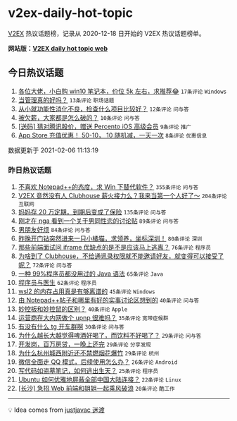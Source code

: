 # v2ex-daily-hot-topic

[V2EX](https://www.v2ex.com/) 热议话题榜，记录从 2020-12-18 日开始的 V2EX 热议话题榜单。

**网站版：[V2EX daily hot topic web](https://realleonardo.github.io/v2ex-daily-hot-topic-web/)**

## 今日热议话题

<!-- TODAY BEGIN -->

1. [各位大佬，小白购 win10 笔记本，价位 5k 左右，求推荐😂](https://www.v2ex.com/t/751738) `17条评论` `Windows`
1. [当管理真的好吗？](https://www.v2ex.com/t/751739) `13条评论` `职场话题`
1. [从小就功能性消化不良，检查什么项目比较好？](https://www.v2ex.com/t/751733) `12条评论` `问与答`
1. [被欠薪，大家都是怎么破的？](https://www.v2ex.com/t/751732) `10条评论` `问与答`
1. [[送码] 猜对腾讯股价，赠送 Percento iOS 高级会员](https://www.v2ex.com/t/751757) `9条评论` `推广`
1. [App Store 充值优惠！ 50-10， 10 随机减，一天一次](https://www.v2ex.com/t/751745) `8条评论` `优惠信息`

数据更新于 2021-02-06 11:13:19

<!-- TODAY END -->

### 昨日热议话题

<!-- YESTERDAY BEGIN -->

1. [不喜欢 Notepad++的态度，求 Win 下替代软件？](https://www.v2ex.com/t/751483) `355条评论` `问与答`
1. [V2EX 竟然没有人 Clubhouse 薪火接力么？我来当第一个人好了～](https://www.v2ex.com/t/751613) `204条评论` `互联网`
1. [妈妈存 20 万定期，到期后变成了保险](https://www.v2ex.com/t/751490) `135条评论` `问与答`
1. [刚才在 nga 看到一个关于男同性恋的讨论贴](https://www.v2ex.com/t/751628) `89条评论` `问与答`
1. [男朋友好烦](https://www.v2ex.com/t/751632) `84条评论` `问与答`
1. [昨晚开门钻突然进来一只小橘猫，求领养，坐标深圳！](https://www.v2ex.com/t/751440) `80条评论` `深圳`
1. [那些前端面试问 iframe 优缺点的是不是应该马上逃离？](https://www.v2ex.com/t/751502) `76条评论` `程序员`
1. [为啥到了 Clubhouse，不给通讯录权限就不能邀请好友，就变得可以接受了呢？](https://www.v2ex.com/t/751456) `72条评论` `问与答`
1. [一种 99%程序员都没用过的 Java 语法](https://www.v2ex.com/t/751581) `65条评论` `Java`
1. [程序员与医生](https://www.v2ex.com/t/751487) `62条评论` `程序员`
1. [wsl2 的内存占用真是有够离谱的](https://www.v2ex.com/t/751582) `45条评论` `Windows`
1. [由 Notepad++帖子和哪里有好的实事讨论区想到的](https://www.v2ex.com/t/751704) `40条评论` `问与答`
1. [妙控板和妙控鼠的区别？](https://www.v2ex.com/t/751444) `40条评论` `Apple`
1. [运营商在大内网做个 upnp 很难吗？](https://www.v2ex.com/t/751546) `35条评论` `宽带症候群`
1. [有没有什么 tg 开车群啊](https://www.v2ex.com/t/751554) `30条评论` `问与答`
1. [为什么越长大越觉得啤酒好喝了，而饮料不好喝了？](https://www.v2ex.com/t/751614) `29条评论` `问与答`
1. [开发岗，百万房贷，一晚上还完](https://www.v2ex.com/t/751535) `29条评论` `分享发现`
1. [为什么杭州城西附近还不禁燃烟花爆竹](https://www.v2ex.com/t/751451) `29条评论` `杭州`
1. [微信全面走 QQ 模式，后续使用怎么办？](https://www.v2ex.com/t/751570) `26条评论` `Android`
1. [写代码如盗墓笔记，如何逃出生天？](https://www.v2ex.com/t/751452) `25条评论` `程序员`
1. [Ubuntu 如何优雅地屏蔽全部中国大陆连接？](https://www.v2ex.com/t/751645) `22条评论` `Linux`
1. [[长沙] 急招 Web 前端和姐姐一起乘风破浪](https://www.v2ex.com/t/751616) `20条评论` `酷工作`

<!-- YESTERDAY END -->

---

💡 Idea comes from [justjavac 迷渡](https://github.com/justjavac/)
